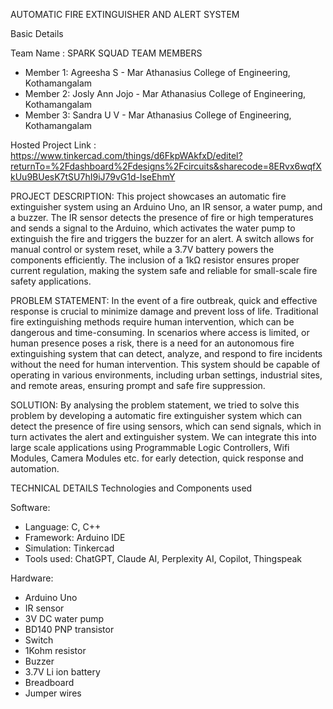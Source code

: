 AUTOMATIC FIRE EXTINGUISHER AND ALERT SYSTEM 

Basic Details

Team Name : SPARK SQUAD 
TEAM MEMBERS
* Member 1: Agreesha S - Mar Athanasius College of Engineering, Kothamangalam
* Member 2: Josly Ann Jojo - Mar Athanasius College of Engineering, Kothamangalam
* Member 3: Sandra U V - Mar Athanasius College of Engineering, Kothamangalam

Hosted Project Link : https://www.tinkercad.com/things/d6FkpWAkfxD/editel?returnTo=%2Fdashboard%2Fdesigns%2Fcircuits&sharecode=8ERvx6wqfXkUu9BUesK7tSU7hI9iJ79vG1d-lseEhmY

PROJECT DESCRIPTION:
This project showcases an automatic fire extinguisher system using an Arduino Uno, an IR sensor, a water pump, and a buzzer. The IR sensor detects the presence of fire or high temperatures and sends a signal to the Arduino, which activates the water pump to extinguish the fire and triggers the buzzer for an alert. A switch allows for manual control or system reset, while a 3.7V battery powers the components efficiently. The inclusion of a 1kΩ resistor ensures proper current regulation, making the system safe and reliable for small-scale fire safety applications.

PROBLEM STATEMENT:
In the event of a fire outbreak, quick and effective response is crucial to minimize damage and prevent loss of life. Traditional fire extinguishing methods require human intervention, which can be dangerous and time-consuming. In scenarios where access is limited, or human presence poses a risk, there is a need for an autonomous fire extinguishing system that can detect, analyze, and respond to fire incidents without the need for human intervention. This system should be capable of operating in various environments, including urban settings, industrial sites, and remote areas, ensuring prompt and safe fire suppression.

SOLUTION:
By analysing the problem statement, we tried to solve this problem by developing a automatic fire extinguisher system which can detect the presence of fire using sensors, which can send signals, which in turn activates the alert and extinguisher system. We can integrate this into large scale applications using Programmable Logic Controllers, Wifi Modules, Camera Modules etc. for early detection, quick response and automation.

TECHNICAL DETAILS
Technologies and Components used

Software:
* Language: C, C++
* Framework: Arduino IDE
* Simulation: Tinkercad
* Tools used: ChatGPT, Claude AI, Perplexity AI, Copilot, Thingspeak
  
Hardware:
* Arduino Uno
* IR sensor
* 3V DC water pump
* BD140 PNP transistor
* Switch
* 1Kohm resistor
* Buzzer
* 3.7V Li ion battery
* Breadboard
* Jumper wires

